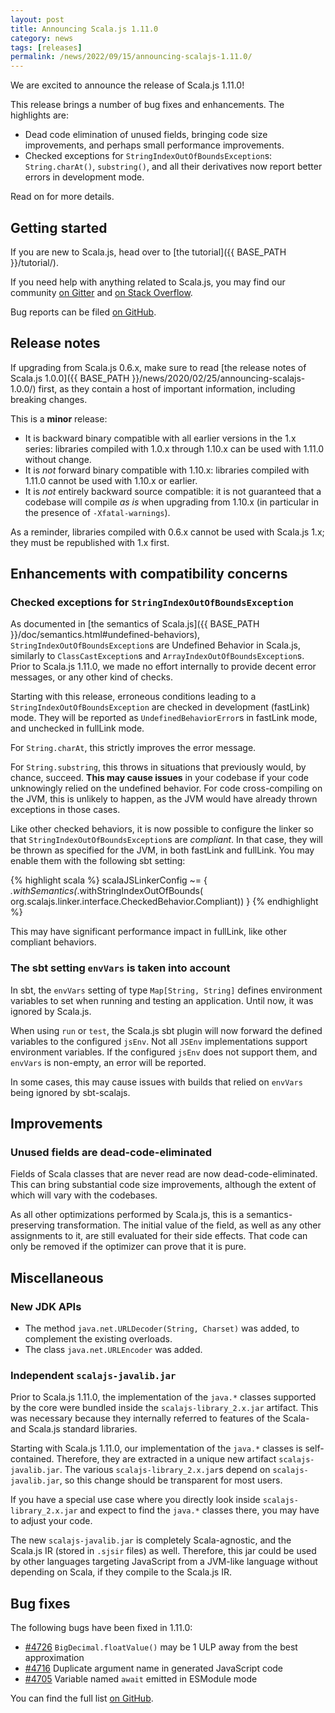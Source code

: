 ```yaml
---
layout: post
title: Announcing Scala.js 1.11.0
category: news
tags: [releases]
permalink: /news/2022/09/15/announcing-scalajs-1.11.0/
---
```



We are excited to announce the release of Scala.js 1.11.0!

This release brings a number of bug fixes and enhancements.
The highlights are:

* Dead code elimination of unused fields, bringing code size improvements, and perhaps small performance improvements.
* Checked exceptions for `StringIndexOutOfBoundsException`s: `String.charAt()`, `substring()`, and all their derivatives now report better errors in development mode.

Read on for more details.

<!--more-->

## Getting started

If you are new to Scala.js, head over to [the tutorial]({{ BASE_PATH }}/tutorial/).

If you need help with anything related to Scala.js, you may find our community [on Gitter](https://gitter.im/scala-js/scala-js) and [on Stack Overflow](https://stackoverflow.com/questions/tagged/scala.js).

Bug reports can be filed [on GitHub](https://github.com/scala-js/scala-js/issues).

## Release notes

If upgrading from Scala.js 0.6.x, make sure to read [the release notes of Scala.js 1.0.0]({{ BASE_PATH }}/news/2020/02/25/announcing-scalajs-1.0.0/) first, as they contain a host of important information, including breaking changes.

This is a **minor** release:

* It is backward binary compatible with all earlier versions in the 1.x series: libraries compiled with 1.0.x through 1.10.x can be used with 1.11.0 without change.
* It is *not* forward binary compatible with 1.10.x: libraries compiled with 1.11.0 cannot be used with 1.10.x or earlier.
* It is *not* entirely backward source compatible: it is not guaranteed that a codebase will compile *as is* when upgrading from 1.10.x (in particular in the presence of `-Xfatal-warnings`).

As a reminder, libraries compiled with 0.6.x cannot be used with Scala.js 1.x; they must be republished with 1.x first.

## Enhancements with compatibility concerns

### Checked exceptions for `StringIndexOutOfBoundsException`

As documented in [the semantics of Scala.js]({{ BASE_PATH }}/doc/semantics.html#undefined-behaviors), `StringIndexOutOfBoundsException`s are Undefined Behavior in Scala.js,
similarly to `ClassCastException`s and `ArrayIndexOutOfBoundsException`s.
Prior to Scala.js 1.11.0, we made no effort internally to provide decent error messages, or any other kind of checks.

Starting with this release, erroneous conditions leading to a `StringIndexOutOfBoundsException` are checked in development (fastLink) mode.
They will be reported as `UndefinedBehaviorError`s in fastLink mode, and unchecked in fullLink mode.

For `String.charAt`, this strictly improves the error message.

For `String.substring`, this throws in situations that previously would, by chance, succeed.
**This may cause issues** in your codebase if your code unknowingly relied on the undefined behavior.
For code cross-compiling on the JVM, this is unlikely to happen, as the JVM would have already thrown exceptions in those cases.

Like other checked behaviors, it is now possible to configure the linker so that `StringIndexOutOfBoundsException`s are *compliant*.
In that case, they will be thrown as specified for the JVM, in both fastLink and fullLink.
You may enable them with the following sbt setting:

{% highlight scala %}
scalaJSLinkerConfig ~= {
  _.withSemantics(_.withStringIndexOutOfBounds(
      org.scalajs.linker.interface.CheckedBehavior.Compliant))
}
{% endhighlight %}

This may have significant performance impact in fullLink, like other compliant behaviors.

### The sbt setting `envVars` is taken into account

In sbt, the `envVars` setting of type `Map[String, String]` defines environment variables to set when running and testing an application.
Until now, it was ignored by Scala.js.

When using `run` or `test`, the Scala.js sbt plugin will now forward the defined variables to the configured `jsEnv`.
Not all `JSEnv` implementations support environment variables.
If the configured `jsEnv` does not support them, and `envVars` is non-empty, an error will be reported.

In some cases, this may cause issues with builds that relied on `envVars` being ignored by sbt-scalajs.

## Improvements

### Unused fields are dead-code-eliminated

Fields of Scala classes that are never read are now dead-code-eliminated.
This can bring substantial code size improvements, although the extent of which will vary with the codebases.

As all other optimizations performed by Scala.js, this is a semantics-preserving transformation.
The initial value of the field, as well as any other assignments to it, are still evaluated for their side effects.
That code can only be removed if the optimizer can prove that it is pure.

## Miscellaneous

### New JDK APIs

* The method `java.net.URLDecoder(String, Charset)` was added, to complement the existing overloads.
* The class `java.net.URLEncoder` was added.

### Independent `scalajs-javalib.jar`

Prior to Scala.js 1.11.0, the implementation of the `java.*` classes supported by the core were bundled inside the `scalajs-library_2.x.jar` artifact.
This was necessary because they internally referred to features of the Scala- and Scala.js standard libraries.

Starting with Scala.js 1.11.0, our implementation of the `java.*` classes is self-contained.
Therefore, they are extracted in a unique new artifact `scalajs-javalib.jar`.
The various `scalajs-library_2.x.jar`s depend on `scalajs-javalib.jar`, so this change should be transparent for most users.

If you have a special use case where you directly look inside `scalajs-library_2.x.jar` and expect to find the `java.*` classes there, you may have to adjust your code.

The new `scalajs-javalib.jar` is completely Scala-agnostic, and the Scala.js IR (stored in `.sjsir` files) as well.
Therefore, this jar could be used by other languages targeting JavaScript from a JVM-like language without depending on Scala, if they compile to the Scala.js IR.

## Bug fixes

The following bugs have been fixed in 1.11.0:

* [#4726](https://github.com/scala-js/scala-js/issues/4726) `BigDecimal.floatValue()` may be 1 ULP away from the best approximation
* [#4716](https://github.com/scala-js/scala-js/issues/4716) Duplicate argument name in generated JavaScript code
* [#4705](https://github.com/scala-js/scala-js/issues/4705) Variable named `await` emitted in ESModule mode

You can find the full list [on GitHub](https://github.com/scala-js/scala-js/issues?q=is%3Aissue+milestone%3Av1.11.0+is%3Aclosed).

